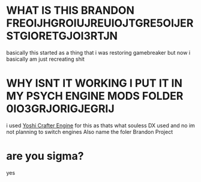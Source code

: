 # WHAT IS THIS BRANDON FREOIJHGROIUJREUIOJTGRE5OIJERSTGIORETGJOI3RTJN
basically this started as a thing that i was restoring gamebreaker but now i basically am just recreating shit

# WHY ISNT IT WORKING I PUT IT IN MY PSYCH ENGINE MODS FOLDER 0IO3GRJORIGJEGRIJ
i used [Yoshi Crafter Engine](https://github.com/FNF-CNE-Devs/YoshiCrafterEngine/releases/tag/v2.3.1) for this as thats what souless DX used and no im not planning to switch engines
Also name the foler Brandon Project

# are you sigma?
yes
